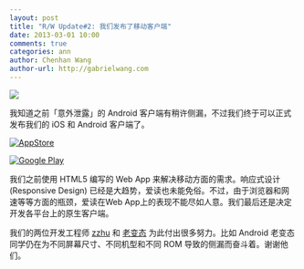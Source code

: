 ```yaml
---
layout: post
title: "R/W Update#2: 我们发布了移动客户端"
date: 2013-03-01 10:00
comments: true
categories: ann
author: Chenhan Wang
author-url: http://gabrielwang.com
---
```


![](http://i.imgur.com/EcamrTw.png)

我知道之前「意外泄露」的 Android 客户端有稍许侧漏，不过我们终于可以正式发布我们的 iOS 和 Android 客户端了。

<!-- more -->

[![AppStore](http://i.imgur.com/wk0M0ii.png)](https://itunes.apple.com/us/app/mei-wei-ai-du/id571845029?ls=1&mt=8)

[![Google Play](http://i.imgur.com/5uIgf5y.png)](https://play.google.com/store/apps/details?id=com.avos.readwise&feature=search_result#?t=W251bGwsMSwyLDEsImNvbS5hdm9zLnJlYWR3aXNlIl0.)


我们之前使用 HTML5 编写的 Web App 来解决移动方面的需求。响应式设计 (Responsive Design) 已经是大趋势，爱读也未能免俗。不过，由于浏览器和网速等等方面的瓶颈，爱读在Web App上的表现不能尽如人意。我们最后还是决定开发各平台上的原生客户端。

我们的两位开发工程师 [zzhu](https://github.com/zzhu) 和 [老变态](https://github.com/lbt05) 为此付出很多努力。比如 Android 老变态同学仍在为不同屏幕尺寸、不同机型和不同 ROM 导致的侧漏而奋斗着。谢谢他们。

